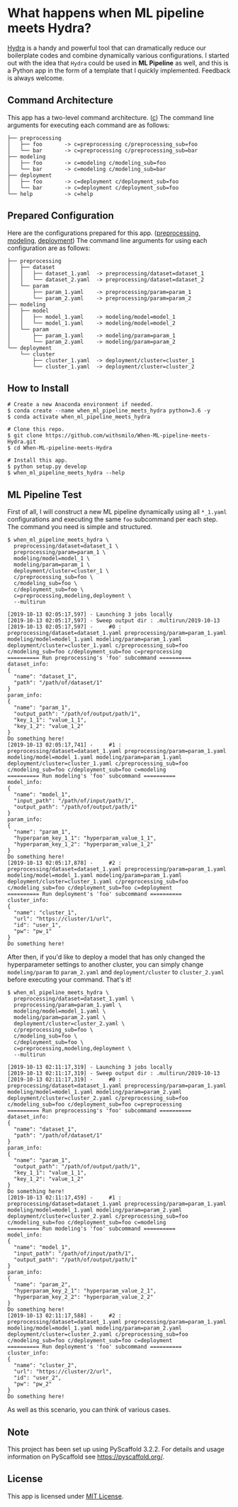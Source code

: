 # What happens when ML pipeline meets Hydra?

[Hydra](https://github.com/facebookresearch/hydra) is a handy and powerful tool that can dramatically reduce our boilerplate codes and combine dynamically various configurations. I started out with the idea that `Hydra` could be used in **ML Pipeline** as well, and this is a Python app in the form of a template that I quickly implemented. Feedback is always welcome.

## Command Architecture
This app has a two-level command architecture. ([c](https://github.com/withsmilo/When-ML-pipeline-meets-Hydra/tree/master/src/when_ml_pipeline_meets_hydra/config/c)) The command line arguments for executing each command are as follows:

```
├── preprocessing
│   ├── foo       -> c=preprocessing c/preprocessing_sub=foo
│   └── bar       -> c=preprocessing c/preprocessing_sub=bar
├── modeling
│   ├── foo       -> c=modeling c/modeling_sub=foo
│   └── bar       -> c=modeling c/modeling_sub=bar
├── deployment
│   ├── foo       -> c=deployment c/deployment_sub=foo
│   └── bar       -> c=deployment c/deployment_sub=foo
└── help          -> c=help
```

## Prepared Configuration
Here are the configurations prepared for this app. ([preprocessing](https://github.com/withsmilo/When-ML-pipeline-meets-Hydra/tree/master/src/when_ml_pipeline_meets_hydra/config/preprocessing), [modeling](https://github.com/withsmilo/When-ML-pipeline-meets-Hydra/tree/master/src/when_ml_pipeline_meets_hydra/config/modeling/model), [deployment](https://github.com/withsmilo/When-ML-pipeline-meets-Hydra/tree/master/src/when_ml_pipeline_meets_hydra/config/deployment))  The command line arguments for using each configuration are as follows:

```
├── preprocessing
│   ├── dataset
│   │   ├── dataset_1.yaml  -> preprocessing/dataset=dataset_1
│   │   └── dataset_2.yaml  -> preprocessing/dataset=dataset_2
│   └── param
│       ├── param_1.yaml    -> preprocessing/param=param_1
│       └── param_2.yaml    -> preprocessing/param=param_2
├── modeling
│   ├── model
│   │   ├── model_1.yaml    -> modeling/model=model_1
│   │   └── model_1.yaml    -> modeling/model=model_2
│   └── param
│       ├── param_1.yaml    -> modeling/param=param_1
│       └── param_2.yaml    -> modeling/param=param_2
└── deployment
    └── cluster
        ├── cluster_1.yaml  -> deployment/cluster=cluster_1
        └── cluster_1.yaml  -> deployment/cluster=cluster_2
```

## How to Install

```
# Create a new Anaconda environment if needed.
$ conda create --name when_ml_pipeline_meets_hydra python=3.6 -y
$ conda activate when_ml_pipeline_meets_hydra

# Clone this repo.
$ git clone https://github.com/withsmilo/When-ML-pipeline-meets-Hydra.git
$ cd When-ML-pipeline-meets-Hydra

# Install this app.
$ python setup.py develop
$ when_ml_pipeline_meets_hydra --help
```

## ML Pipeline Test
First of all, I will construct a new ML pipeline dynamically using all `*_1.yaml` configurations and executing the same `foo` subcommand per each step. The command you need is simple and structured.

```
$ when_ml_pipeline_meets_hydra \
  preprocessing/dataset=dataset_1 \
  preprocessing/param=param_1 \
  modeling/model=model_1 \
  modeling/param=param_1 \
  deployment/cluster=cluster_1 \
  c/preprocessing_sub=foo \
  c/modeling_sub=foo \
  c/deployment_sub=foo \
  c=preprocessing,modeling,deployment \
  --multirun
```

```
[2019-10-13 02:05:17,597] - Launching 3 jobs locally
[2019-10-13 02:05:17,597] - Sweep output dir : .multirun/2019-10-13
[2019-10-13 02:05:17,597] - 	#0 : preprocessing/dataset=dataset_1.yaml preprocessing/param=param_1.yaml modeling/model=model_1.yaml modeling/param=param_1.yaml deployment/cluster=cluster_1.yaml c/preprocessing_sub=foo c/modeling_sub=foo c/deployment_sub=foo c=preprocessing
========== Run preprocessing's 'foo' subcommand ==========
dataset_info:
{
  "name": "dataset_1",
  "path": "/path/of/dataset/1"
}
param_info:
{
  "name": "param_1",
  "output_path": "/path/of/output/path/1",
  "key_1_1": "value_1_1",
  "key_1_2": "value_1_2"
}
Do something here!
[2019-10-13 02:05:17,741] - 	#1 : preprocessing/dataset=dataset_1.yaml preprocessing/param=param_1.yaml modeling/model=model_1.yaml modeling/param=param_1.yaml deployment/cluster=cluster_1.yaml c/preprocessing_sub=foo c/modeling_sub=foo c/deployment_sub=foo c=modeling
========== Run modeling's 'foo' subcommand ==========
model_info:
{
  "name": "model_1",
  "input_path": "/path/of/input/path/1",
  "output_path": "/path/of/output/path/1"
}
param_info:
{
  "name": "param_1",
  "hyperparam_key_1_1": "hyperparam_value_1_1",
  "hyperparam_key_1_2": "hyperparam_value_1_2"
}
Do something here!
[2019-10-13 02:05:17,878] - 	#2 : preprocessing/dataset=dataset_1.yaml preprocessing/param=param_1.yaml modeling/model=model_1.yaml modeling/param=param_1.yaml deployment/cluster=cluster_1.yaml c/preprocessing_sub=foo c/modeling_sub=foo c/deployment_sub=foo c=deployment
========== Run deployment's 'foo' subcommand ==========
cluster_info:
{
  "name": "cluster_1",
  "url": "https://cluster/1/url",
  "id": "user_1",
  "pw": "pw_1"
}
Do something here!
```

After then, if you'd like to deploy a model that has only changed the hyperparameter settings to another cluster, you can simply change `modeling/param` to `param_2.yaml` and `deployment/cluster` to `cluster_2.yaml` before executing your command. That's it!

```
$ when_ml_pipeline_meets_hydra \
  preprocessing/dataset=dataset_1.yaml \
  preprocessing/param=param_1.yaml \
  modeling/model=model_1.yaml \
  modeling/param=param_2.yaml \
  deployment/cluster=cluster_2.yaml \
  c/preprocessing_sub=foo \
  c/modeling_sub=foo \
  c/deployment_sub=foo \
  c=preprocessing,modeling,deployment \
  --multirun
```

```
[2019-10-13 02:11:17,319] - Launching 3 jobs locally
[2019-10-13 02:11:17,319] - Sweep output dir : .multirun/2019-10-13
[2019-10-13 02:11:17,319] - 	#0 : preprocessing/dataset=dataset_1.yaml preprocessing/param=param_1.yaml modeling/model=model_1.yaml modeling/param=param_2.yaml deployment/cluster=cluster_2.yaml c/preprocessing_sub=foo c/modeling_sub=foo c/deployment_sub=foo c=preprocessing
========== Run preprocessing's 'foo' subcommand ==========
dataset_info:
{
  "name": "dataset_1",
  "path": "/path/of/dataset/1"
}
param_info:
{
  "name": "param_1",
  "output_path": "/path/of/output/path/1",
  "key_1_1": "value_1_1",
  "key_1_2": "value_1_2"
}
Do something here!
[2019-10-13 02:11:17,459] - 	#1 : preprocessing/dataset=dataset_1.yaml preprocessing/param=param_1.yaml modeling/model=model_1.yaml modeling/param=param_2.yaml deployment/cluster=cluster_2.yaml c/preprocessing_sub=foo c/modeling_sub=foo c/deployment_sub=foo c=modeling
========== Run modeling's 'foo' subcommand ==========
model_info:
{
  "name": "model_1",
  "input_path": "/path/of/input/path/1",
  "output_path": "/path/of/output/path/1"
}
param_info:
{
  "name": "param_2",
  "hyperparam_key_2_1": "hyperparam_value_2_1",
  "hyperparam_key_2_2": "hyperparam_value_2_2"
}
Do something here!
[2019-10-13 02:11:17,588] - 	#2 : preprocessing/dataset=dataset_1.yaml preprocessing/param=param_1.yaml modeling/model=model_1.yaml modeling/param=param_2.yaml deployment/cluster=cluster_2.yaml c/preprocessing_sub=foo c/modeling_sub=foo c/deployment_sub=foo c=deployment
========== Run deployment's 'foo' subcommand ==========
cluster_info:
{
  "name": "cluster_2",
  "url": "https://cluster/2/url",
  "id": "user_2",
  "pw": "pw_2"
}
Do something here!
```
As well as this scenario, you can think of various cases.

## Note
This project has been set up using PyScaffold 3.2.2. For details and usage information on PyScaffold see https://pyscaffold.org/.

## License
This app is licensed under [MIT License](https://github.com/withsmilo/When-ML-pipeline-meets-Hydra/blob/master/LICENSE.txt).
